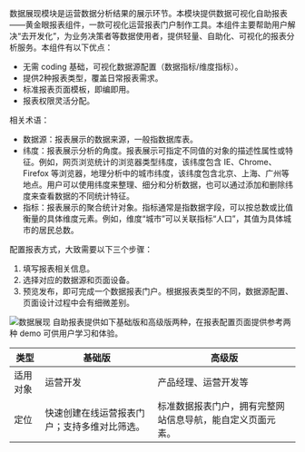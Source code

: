数据展现模块是运营数据分析结果的展示环节。本模块提供数据可视化自助报表——黄金眼报表组件，一款可视化运营报表门户制作工具。本组件主要帮助用户解决“去开发化”，为业务决策者等数据使用者，提供轻量、自助化、可视化的报表分析服务。本组件有以下优点：
- 无需 coding 基础，可视化数据源配置（数据指标/维度指标）。
- 提供2种报表类型，覆盖日常报表需求。
- 标准报表页面模板，即编即用。
- 报表权限灵活分配。

相关术语：
- 数据源：报表展示的数据来源，一般指数据库表。
- 纬度：报表展示分析的角度。报表展示可指定不同值的对象的描述性属性或特征。例如，网页浏览统计的浏览器类型纬度，该纬度包含 IE、Chrome、Firefox 等浏览器，地理分析中的城市纬度，该纬度包含北京、上海、广州等地点。用户可以使用纬度来整理、细分和分析数据，也可以通过添加和删除纬度来查看数据的不同统计特征。
- 指标：报表展示的聚合统计对象。指标通常是指数据字段，可以按总数或比值衡量的具体维度元素。例如，维度“城市”可以关联指标“人口”，其值为具体城市的居民总数。

配置报表方式，大致需要以下三个步骤：
1. 填写报表相关信息。
2. 选择对应的数据源和页面设备。
3. 预览发布，即可完成一个数据报表门户。根据报表类型的不同，数据源配置、页面设计过程中会有细微差别。

![数据展现](http://imgcache.tce.fsphere.cn/image/mc.qcloudimg.com/static/img/2d436a8317c86ceed5e3c95a27ab9fc7/image.png)
自助报表提供如下基础版和高级版两种，在报表配置页面提供参考两种 demo 可供用户学习和体验。

| 类型 | 基础版 | 高级版 |
|---------|---------|---------|
| 适用对象 |  运营开发 | 产品经理、运营开发等 |
| 定位 | 快速创建在线运营报表门户；支持多维对比筛选。 | 标准数据报表门户，拥有完整网站信息导航，能自定义页面元素。 |
